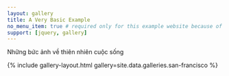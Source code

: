 ```yaml
---
layout: gallery
title: A Very Basic Example
no_menu_item: true # required only for this example website because of menu construction
support: [jquery, gallery]
---
```


Những bức ảnh về thiên nhiên cuộc sống

{% include gallery-layout.html gallery=site.data.galleries.san-francisco %}

[license]: http://creativecommons.org/licenses/by-nc-sa/4.0/
[repo]: https://github.com/opieters/jekyll-gallery-example

